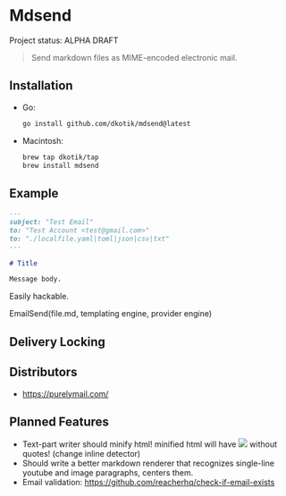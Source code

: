 # Mdsend

Project status: ALPHA DRAFT

> Send markdown files as MIME-encoded electronic mail.

## Installation

- Go:
  ```bash
  go install github.com/dkotik/mdsend@latest
  ```
- Macintosh:
  ```bash
  brew tap dkotik/tap
  brew install mdsend
  ```

## Example

```markdown
---
subject: "Test Email"
to: "Test Account <test@gmail.com>"
to: "./localfile.yaml|toml|json|csv|txt"
---

# Title

Message body.
```

Easily hackable.

EmailSend(file.md, templating engine, provider engine)

## Delivery Locking

## Distributors

- https://purelymail.com/

## Planned Features

- Text-part writer should minify html! minified html will have <img src=url> without quotes! (change inline detector)
- Should write a better markdown renderer that recognizes single-line youtube and image paragraphs, centers them.
- Email validation: https://github.com/reacherhq/check-if-email-exists
